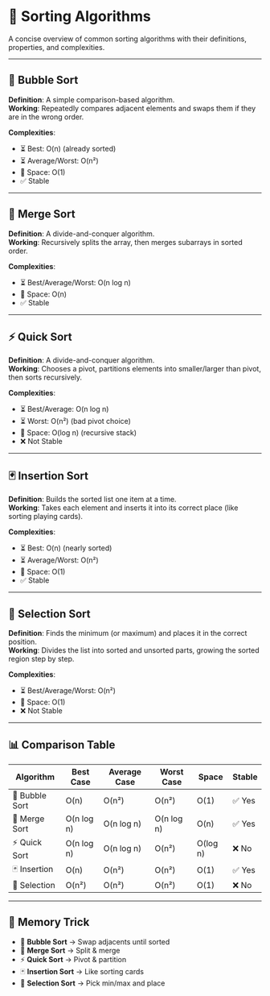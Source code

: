 # 🔢 Sorting Algorithms

A concise overview of common sorting algorithms with their definitions, properties, and complexities.

---

## 🫧 Bubble Sort
**Definition**: A simple comparison-based algorithm.  
**Working**: Repeatedly compares adjacent elements and swaps them if they are in the wrong order.  

**Complexities**:  
- ⏳ Best: O(n) (already sorted)  
- ⏳ Average/Worst: O(n²)  
- 💾 Space: O(1)  
- ✅ Stable  

---

## 🌊 Merge Sort
**Definition**: A divide-and-conquer algorithm.  
**Working**: Recursively splits the array, then merges subarrays in sorted order.  

**Complexities**:  
- ⏳ Best/Average/Worst: O(n log n)  
- 💾 Space: O(n)  
- ✅ Stable  

---

## ⚡ Quick Sort
**Definition**: A divide-and-conquer algorithm.  
**Working**: Chooses a pivot, partitions elements into smaller/larger than pivot, then sorts recursively.  

**Complexities**:  
- ⏳ Best/Average: O(n log n)  
- ⏳ Worst: O(n²) (bad pivot choice)  
- 💾 Space: O(log n) (recursive stack)  
- ❌ Not Stable  

---

## 🃏 Insertion Sort
**Definition**: Builds the sorted list one item at a time.  
**Working**: Takes each element and inserts it into its correct place (like sorting playing cards).  

**Complexities**:  
- ⏳ Best: O(n) (nearly sorted)  
- ⏳ Average/Worst: O(n²)  
- 💾 Space: O(1)  
- ✅ Stable  

---

## 🎯 Selection Sort
**Definition**: Finds the minimum (or maximum) and places it in the correct position.  
**Working**: Divides the list into sorted and unsorted parts, growing the sorted region step by step.  

**Complexities**:  
- ⏳ Best/Average/Worst: O(n²)  
- 💾 Space: O(1)  
- ❌ Not Stable  

---

## 📊 Comparison Table

| Algorithm        | Best Case | Average Case | Worst Case | Space    | Stable |
|------------------|-----------|--------------|------------|----------|--------|
| 🫧 Bubble Sort   | O(n)      | O(n²)        | O(n²)      | O(1)     | ✅ Yes |
| 🌊 Merge Sort    | O(n log n)| O(n log n)   | O(n log n) | O(n)     | ✅ Yes |
| ⚡ Quick Sort    | O(n log n)| O(n log n)   | O(n²)      | O(log n) | ❌ No  |
| 🃏 Insertion     | O(n)      | O(n²)        | O(n²)      | O(1)     | ✅ Yes |
| 🎯 Selection    | O(n²)     | O(n²)        | O(n²)      | O(1)     | ❌ No  |

---

## 📝 Memory Trick

- 🫧 **Bubble Sort** → Swap adjacents until sorted  
- 🌊 **Merge Sort** → Split & merge  
- ⚡ **Quick Sort** → Pivot & partition  
- 🃏 **Insertion Sort** → Like sorting cards  
- 🎯 **Selection Sort** → Pick min/max and place  
